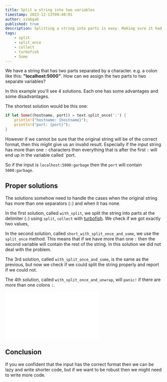 ```yaml
---
title: Split a string into two variables
timestamp: 2023-12-13T09:40:01
author: szabgab
published: true
description: Splitting a string into parts is easy. Making sure it had the correct number of parts makes the code longer.
tags:
    - split
    - split_once
    - collect
    - turbofish
    - Some
---
```


We have a string that has two parts separated by a character. e.g. a colon like this: **"localhost:5000"**. How can we assign the two parts to two separate variables?

In this example you'll see 4 solutions. Each one has some advantages and some disadvantages.

The shortest solution would be this one:

```rust
if let Some((hostname, port)) = text.split_once(':') {
    println!("hostname: {hostname}");
    println!("port: {port}");
}
```

However if we cannot be sure that the original string will be of the correct format, then this might give us an invalid result.
Especially if the input string has more than one `:` characters then everything that is after the first `:` will end up in the variable called `port.

So if the input is `localhost:5000:garbage` then the `port` will contain `5000:garbage`.

## Proper solutions

The solutions somehow need to handle the cases when the original string has more than one separators (`:`) and when it has none.

In the first solution, called `with_split`, we split the string into parts at the delimiter (`:`) using `split`, `collect` with [turbofish](/turbofish). We check if we got exactly two values,

In the second solution, called `short_with_split_once_and_some`, we use the `split_once` method. This means that if we have more than one `:` then the second variable will contain the rest of the string.
In this solution we did not deal with the problem.

The 3rd solution, called `with_split_once_and_some`, is the same as the previous, but now we check if we could split the string properly and report if we could not.

The 4th solution, called `with_split_once_and_unwrap`, will `panic!` if there are more than one colons `:`.

![](examples/split-string-into-two-variables/src/main.rs)

## Conclusion

If you we confident that the input has the correct format then we can be lazy and write shorter code, but if we want to be robust then we might need to write more code.

